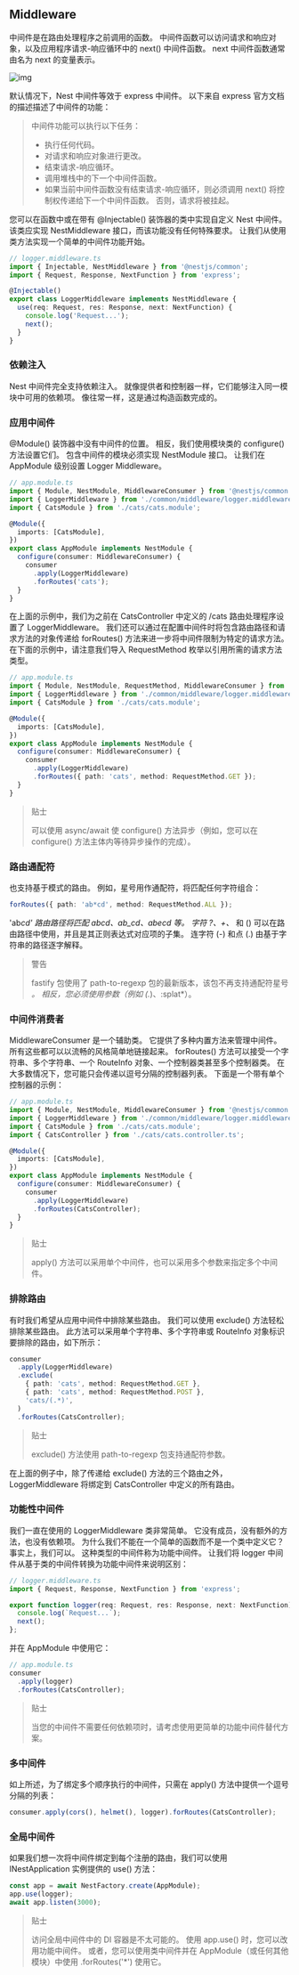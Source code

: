 ## Middleware

中间件是在路由处理程序之前调用的函数。 中间件函数可以访问请求和响应对象，以及应用程序请求-响应循环中的 next() 中间件函数。 next 中间件函数通常由名为 next 的变量表示。

![img](https://docs.nestjs.com/assets/Middlewares_1.png)

默认情况下，Nest 中间件等效于 express 中间件。 以下来自 express 官方文档的描述描述了中间件的功能：

>中间件功能可以执行以下任务：
>
>* 执行任何代码。
>* 对请求和响应对象进行更改。
>* 结束请求-响应循环。
>* 调用堆栈中的下一个中间件函数。
>* 如果当前中间件函数没有结束请求-响应循环，则必须调用 next() 将控制权传递给下一个中间件函数。 否则，请求将被挂起。

您可以在函数中或在带有 @Injectable() 装饰器的类中实现自定义 Nest 中间件。 该类应实现 NestMiddleware 接口，而该功能没有任何特殊要求。 让我们从使用类方法实现一个简单的中间件功能开始。

```typescript
// logger.middleware.ts
import { Injectable, NestMiddleware } from '@nestjs/common';
import { Request, Response, NextFunction } from 'express';

@Injectable()
export class LoggerMiddleware implements NestMiddleware {
  use(req: Request, res: Response, next: NextFunction) {
    console.log('Request...');
    next();
  }
}
```

### 依赖注入

Nest 中间件完全支持依赖注入。 就像提供者和控制器一样，它们能够注入同一模块中可用的依赖项。 像往常一样，这是通过构造函数完成的。

### 应用中间件

@Module() 装饰器中没有中间件的位置。 相反，我们使用模块类的 configure() 方法设置它们。 包含中间件的模块必须实现 NestModule 接口。 让我们在 AppModule 级别设置 Logger Middleware。

```typescript
// app.module.ts
import { Module, NestModule, MiddlewareConsumer } from '@nestjs/common';
import { LoggerMiddleware } from './common/middleware/logger.middleware';
import { CatsModule } from './cats/cats.module';

@Module({
  imports: [CatsModule],
})
export class AppModule implements NestModule {
  configure(consumer: MiddlewareConsumer) {
    consumer
      .apply(LoggerMiddleware)
      .forRoutes('cats');
  }
}
```

在上面的示例中，我们为之前在 CatsController 中定义的 /cats 路由处理程序设置了 LoggerMiddleware。 我们还可以通过在配置中间件时将包含路由路径和请求方法的对象传递给 forRoutes() 方法来进一步将中间件限制为特定的请求方法。 在下面的示例中，请注意我们导入 RequestMethod 枚举以引用所需的请求方法类型。

```typescript
// app.module.ts
import { Module, NestModule, RequestMethod, MiddlewareConsumer } from '@nestjs/common';
import { LoggerMiddleware } from './common/middleware/logger.middleware';
import { CatsModule } from './cats/cats.module';

@Module({
  imports: [CatsModule],
})
export class AppModule implements NestModule {
  configure(consumer: MiddlewareConsumer) {
    consumer
      .apply(LoggerMiddleware)
      .forRoutes({ path: 'cats', method: RequestMethod.GET });
  }
}
```

> 贴士
>
> 可以使用 async/await 使 configure() 方法异步（例如，您可以在 configure() 方法主体内等待异步操作的完成）。

### 路由通配符

也支持基于模式的路由。 例如，星号用作通配符，将匹配任何字符组合：

```typescript
forRoutes({ path: 'ab*cd', method: RequestMethod.ALL });
```

'ab*cd' 路由路径将匹配 abcd、ab_cd、abecd 等。 字符 ?、+、* 和 () 可以在路由路径中使用，并且是其正则表达式对应项的子集。 连字符 (-) 和点 (.) 由基于字符串的路径逐字解释。

> 警告
>
> fastify 包使用了 path-to-regexp 包的最新版本，该包不再支持通配符星号 *。 相反，您必须使用参数（例如 (.*)、:splat*）。

### 中间件消费者

MiddlewareConsumer 是一个辅助类。 它提供了多种内置方法来管理中间件。 所有这些都可以以流畅的风格简单地链接起来。 forRoutes() 方法可以接受一个字符串、多个字符串、一个 RouteInfo 对象、一个控制器类甚至多个控制器类。 在大多数情况下，您可能只会传递以逗号分隔的控制器列表。 下面是一个带有单个控制器的示例：

```typescript
// app.module.ts
import { Module, NestModule, MiddlewareConsumer } from '@nestjs/common';
import { LoggerMiddleware } from './common/middleware/logger.middleware';
import { CatsModule } from './cats/cats.module';
import { CatsController } from './cats/cats.controller.ts';

@Module({
  imports: [CatsModule],
})
export class AppModule implements NestModule {
  configure(consumer: MiddlewareConsumer) {
    consumer
      .apply(LoggerMiddleware)
      .forRoutes(CatsController);
  }
}
```

> 贴士
>
> apply() 方法可以采用单个中间件，也可以采用多个参数来指定多个中间件。

### 排除路由

有时我们希望从应用中间件中排除某些路由。 我们可以使用 exclude() 方法轻松排除某些路由。 此方法可以采用单个字符串、多个字符串或 RouteInfo 对象标识要排除的路由，如下所示：

```typescript
consumer
  .apply(LoggerMiddleware)
  .exclude(
    { path: 'cats', method: RequestMethod.GET },
    { path: 'cats', method: RequestMethod.POST },
    'cats/(.*)',
  )
  .forRoutes(CatsController);
```

> 贴士
>
> exclude() 方法使用 path-to-regexp 包支持通配符参数。

在上面的例子中，除了传递给 exclude() 方法的三个路由之外，LoggerMiddleware 将绑定到 CatsController 中定义的所有路由。

### 功能性中间件

我们一直在使用的 LoggerMiddleware 类非常简单。 它没有成员，没有额外的方法，也没有依赖项。 为什么我们不能在一个简单的函数而不是一个类中定义它？ 事实上，我们可以。 这种类型的中间件称为功能中间件。 让我们将 logger 中间件从基于类的中间件转换为功能中间件来说明区别：

```typescript
// logger.middleware.ts
import { Request, Response, NextFunction } from 'express';

export function logger(req: Request, res: Response, next: NextFunction) {
  console.log(`Request...`);
  next();
};
```

并在 AppModule 中使用它：

```typescript
// app.module.ts
consumer
  .apply(logger)
  .forRoutes(CatsController);
```

> 贴士
>
> 当您的中间件不需要任何依赖项时，请考虑使用更简单的功能中间件替代方案。

### 多中间件

如上所述，为了绑定多个顺序执行的中间件，只需在 apply() 方法中提供一个逗号分隔的列表：

```typescript
consumer.apply(cors(), helmet(), logger).forRoutes(CatsController);
```

### 全局中间件

如果我们想一次将中间件绑定到每个注册的路由，我们可以使用 INestApplication 实例提供的 use() 方法：

```typescript
const app = await NestFactory.create(AppModule);
app.use(logger);
await app.listen(3000);
```

>贴士
>
>访问全局中间件中的 DI 容器是不太可能的。 使用 app.use() 时，您可以改用功能中间件。 或者，您可以使用类中间件并在 AppModule（或任何其他模块）中使用 .forRoutes('*') 使用它。

